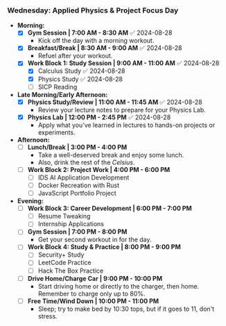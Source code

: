 ### **Wednesday: Applied Physics & Project Focus Day**

- **Morning:**
    - [x] **Gym Session | 7:00 AM - 8:30 AM** ✅ 2024-08-28
        - Kick off the day with a morning workout.
    - [x] **Breakfast/Break | 8:30 AM - 9:00 AM** ✅ 2024-08-28
        - Refuel after your workout.
    - [x] **Work Block 1: Study Session | 9:00 AM - 11:00 AM** ✅ 2024-08-28
        - [x] Calculus Study ✅ 2024-08-28
        - [x] Physics Study ✅ 2024-08-28
        - [ ] SICP Reading

- **Late Morning/Early Afternoon:**
    - [x] **Physics Study/Review | 11:00 AM - 11:45 AM** ✅ 2024-08-28
        - Review your lecture notes to prepare for your Physics Lab.
    - [x] **Physics Lab | 12:00 PM - 2:45 PM** ✅ 2024-08-28
        - Apply what you’ve learned in lectures to hands-on projects or experiments.

- **Afternoon:**
    - [ ] **Lunch/Break | 3:00 PM - 4:00 PM**
        - Take a well-deserved break and enjoy some lunch.
        - Also, drink the rest of the *Celsius*.
    - [ ] **Work Block 2: Project Work | 4:00 PM - 6:00 PM**
        - [ ] IDS AI Application Development
        - [ ] Docker Recreation with Rust
        - [ ] JavaScript Portfolio Project

- **Evening:**
    - [ ] **Work Block 3: Career Development | 6:00 PM - 7:00 PM**
        - [ ] Resume Tweaking
        - [ ] Internship Applications
    - [ ] **Gym Session | 7:00 PM - 8:00 PM**
        - Get your second workout in for the day.
    - [ ] **Work Block 4: Study & Practice | 8:00 PM - 9:00 PM**
        - [ ] Security+ Study
        - [ ] LeetCode Practice
        - [ ] Hack The Box Practice
    - [ ] **Drive Home/Charge Car | 9:00 PM - 10:00 PM**
        - Start driving home or directly to the charger, then home. Remember to charge only up to 80%.
    - [ ] **Free Time/Wind Down | 10:00 PM - 11:00 PM**
        - Sleep; try to make bed by 10:30 tops, but if it goes to 11, don't stress.
